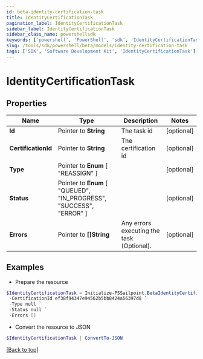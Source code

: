 ```yaml
---
id: beta-identity-certification-task
title: IdentityCertificationTask
pagination_label: IdentityCertificationTask
sidebar_label: IdentityCertificationTask
sidebar_class_name: powershellsdk
keywords: ['powershell', 'PowerShell', 'sdk', 'IdentityCertificationTask'] 
slug: /tools/sdk/powershell/beta/models/identity-certification-task
tags: ['SDK', 'Software Development Kit', 'IdentityCertificationTask']
---
```



# IdentityCertificationTask

## Properties

Name | Type | Description | Notes
------------ | ------------- | ------------- | -------------
**Id** |  Pointer to **String** | The task id | [optional] 
**CertificationId** |  Pointer to **String** | The certification id | [optional] 
**Type** |  Pointer to  **Enum** [  "REASSIGN" ] |  | [optional] 
**Status** |  Pointer to  **Enum** [  "QUEUED",    "IN_PROGRESS",    "SUCCESS",    "ERROR" ] |  | [optional] 
**Errors** |  Pointer to **[]String** | Any errors executing the task (Optional). | [optional] 

## Examples

- Prepare the resource
```powershell
$IdentityCertificationTask = Initialize-PSSailpoint.BetaIdentityCertificationTask  -Id abcd-ef12-3456 `
 -CertificationId ef38f94347e94562b5bb8424a56397d8 `
 -Type null `
 -Status null `
 -Errors []
```

- Convert the resource to JSON
```powershell
$IdentityCertificationTask | ConvertTo-JSON
```


[[Back to top]](#) 

